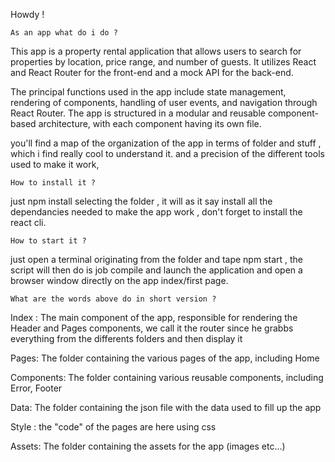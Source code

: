 Howdy !


```
As an app what do i do ?
```
This app is a property rental application that allows users to search for properties by location, price range, and number of guests. It utilizes React and React Router for the front-end and a mock API for the back-end.

The principal functions used in the app include state management, rendering of components, handling of user events, and navigation through React Router. The app is structured in a modular and reusable component-based architecture, with each component having its own file.

you'll find a map of the organization of the app in terms of folder and stuff , which i find really cool to understand it. and a precision of the different tools used to make it work,


```
How to install it ?
```
just npm install selecting the folder , it will as it say install all the dependancies needed to make the app work , don't forget to install the react cli.


```
How to start it ?
```
just open a terminal originating from the folder and tape npm start , the script will then do is job compile and launch the application and open a browser window directly on the app index/first page.


```
What are the words above do in short version ?
```

Index : The main component of the app, responsible for rendering the Header and Pages components, we call it the router since he grabbs everything from the differents folders and then display it

Pages: The folder containing the various pages of the app, including Home

Components: The folder containing various reusable components, including Error, Footer

Data: The folder containing the json file with the data used to fill up the app 

Style : the "code" of the pages are here using css

Assets: The folder containing the assets for the app (images etc...)


